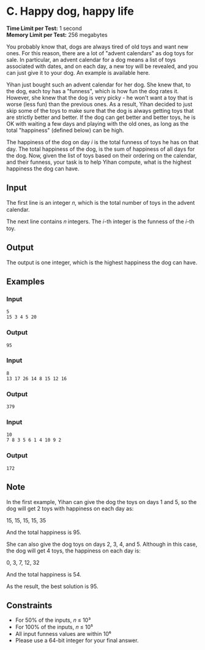 # C. Happy dog, happy life

**Time Limit per Test:** 1 second  
**Memory Limit per Test:** 256 megabytes

You probably know that, dogs are always tired of old toys and want new ones. For this reason, there are a lot of "advent calendars" as dog toys for sale. In particular, an advent calendar for a dog means a list of toys associated with dates, and on each day, a new toy will be revealed, and you can just give it to your dog. An example is available here.

Yihan just bought such an advent calendar for her dog. She knew that, to the dog, each toy has a "funness", which is how fun the dog rates it. However, she knew that the dog is very picky - he won't want a toy that is worse (less fun) than the previous ones. As a result, Yihan decided to just skip some of the toys to make sure that the dog is always getting toys that are strictly better and better. If the dog can get better and better toys, he is OK with waiting a few days and playing with the old ones, as long as the total "happiness" (defined below) can be high.

The happiness of the dog on day 𝑖 is the total funness of toys he has on that day. The total happiness of the dog, is the sum of happiness of all days for the dog. Now, given the list of toys based on their ordering on the calendar, and their funness, your task is to help Yihan compute, what is the highest happiness the dog can have.



## Input

The first line is an integer 𝑛, which is the total number of toys in the advent calendar.

The next line contains 𝑛 integers. The 𝑖-th integer is the funness of the 𝑖-th toy.



## Output

The output is one integer, which is the highest happiness the dog can have.



## Examples

### Input
```
5
15 3 4 5 20
```

### Output
```
95
```

### Input
```
8
13 17 26 14 8 15 12 16
```

### Output
```
379
```

### Input
```
10
7 8 3 5 6 1 4 10 9 2
```

### Output
```
172
```



## Note

In the first example, Yihan can give the dog the toys on days 1 and 5, so the dog will get 2 toys with happiness on each day as:

15, 15, 15, 15, 35

And the total happiness is 95.

She can also give the dog toys on days 2, 3, 4, and 5. Although in this case, the dog will get 4 toys, the happiness on each day is:

0, 3, 7, 12, 32

And the total happiness is 54.

As the result, the best solution is 95.



## Constraints

- For 50% of the inputs, 𝑛 ≤ 10³  
- For 100% of the inputs, 𝑛 ≤ 10⁵  
- All input funness values are within 10⁶  
- Please use a 64-bit integer for your final answer.
